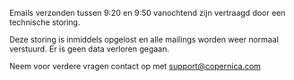 Emails verzonden tussen 9:20 en 9:50 vanochtend zijn vertraagd door een
technische storing.

Deze storing is inmiddels opgelost en alle mailings worden weer normaal
verstuurd. Er is geen data verloren gegaan.

Neem voor verdere vragen contact op met
[support@copernica.com](mailto:support@copernica.com)
